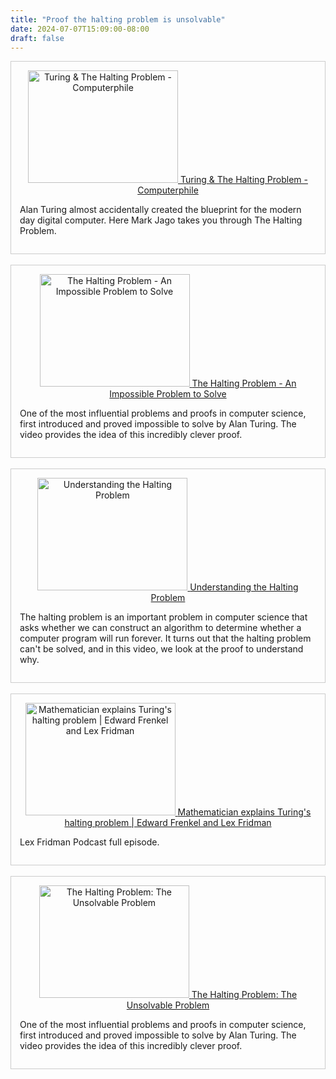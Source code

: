 ```yaml
---
title: "Proof the halting problem is unsolvable"
date: 2024-07-07T15:09:00-08:00
draft: false
---
```


<!-- ------------------------------------------------------------- -->
<!-- 850k -->

<div style='border: 1px solid #cccccc; padding: 1em;'>

<div style='text-align: center;'>
<a href='https://www.youtube.com/watch?v=macM_MtS_w4' target='_blank'><img
  src='https://img.youtube.com/vi/macM_MtS_w4/0.jpg'
    alt='Turing &amp; The Halting Problem - Computerphile' width='240' height='180' />
</a>
<a href='https://www.youtube.com/watch?v=macM_MtS_w4' target='_blank'>Turing &amp; The Halting Problem - Computerphile</a>

</div>

<p>Alan Turing almost accidentally created the blueprint for the
modern day digital computer. Here Mark Jago takes you through The
Halting Problem.</p>

</div>
<br>

<!-- ------------------------------------------------------------- -->
<!-- 249k -->

<div style='border: 1px solid #cccccc; padding: 1em;'>

<div style='text-align: center;'>
<a href='https://www.youtube.com/watch?v=t37GQgUPa6k' target='_blank'><img
  src='https://img.youtube.com/vi/t37GQgUPa6k/0.jpg'
    alt='The Halting Problem - An Impossible Problem to Solve' width='240' height='180' />
</a>
<a href='https://www.youtube.com/watch?v=t37GQgUPa6k' target='_blank'>The Halting Problem - An Impossible Problem to Solve</a>

</div>

<p>One of the most influential problems and proofs in computer
science, first introduced and proved impossible to solve by Alan
Turing. The video provides the idea of this incredibly clever proof.
</p>

</div>

<br>


<!-- ------------------------------------------------------------- -->
<!-- 77k -->

<div style='border: 1px solid #cccccc; padding: 1em;'>

<div style='text-align: center;'>
<a href='https://www.youtube.com/watch?v=Kzx88YBF7dY' target='_blank'><img
  src='https://img.youtube.com/vi/Kzx88YBF7dY/0.jpg'
    alt='Understanding the Halting Problem' width='240' height='180' />
</a>
<a href='https://www.youtube.com/watch?v=Kzx88YBF7dY' target='_blank'>Understanding the Halting Problem</a>

</div>


<p>The halting problem is an important problem in computer science
that asks whether we can construct an algorithm to determine whether
a computer program will run forever. It turns out that the halting
problem can't be solved, and in this video, we look at the proof to
understand why.</p>

</div>

<br>

<!-- ------------------------------------------------------------- -->
<!-- 15k -->

<div style='border: 1px solid #cccccc; padding: 1em;'>

<div style='text-align: center;'>
<a href='https://www.youtube.com/watch?v=_iFeZptwFMc' target='_blank'><img
  src='https://img.youtube.com/vi/_iFeZptwFMc/0.jpg'
    alt="Mathematician explains Turing's halting problem | Edward Frenkel and Lex Fridman" width='240' height='180' />
</a>
<a href='https://www.youtube.com/watch?v=_iFeZptwFMc' target='_blank'>Mathematician explains Turing's halting problem | Edward Frenkel and Lex Fridman</a>

</div>

<p>Lex Fridman Podcast full episode.</p>

</div>

<br>


<!-- ------------------------------------------------------------- -->
<!-- 135k -->

<div style='border: 1px solid #cccccc; padding: 1em;'>

<div style='text-align: center;'>
<a href='https://www.youtube.com/watch?v=VyHbd6sx5Po' target='_blank'><img
  src='https://img.youtube.com/vi/VyHbd6sx5Po/0.jpg'
    alt='The Halting Problem: The Unsolvable Problem' width='240' height='180' />
</a>
<a href='https://www.youtube.com/watch?v=VyHbd6sx5Po' target='_blank'>The Halting Problem: The Unsolvable Problem</a>

</div>

<p>One of the most influential problems and proofs in computer
science, first introduced and proved impossible to solve by Alan
Turing. The video provides the idea of this incredibly clever proof.
</p>

</div>

<br>






